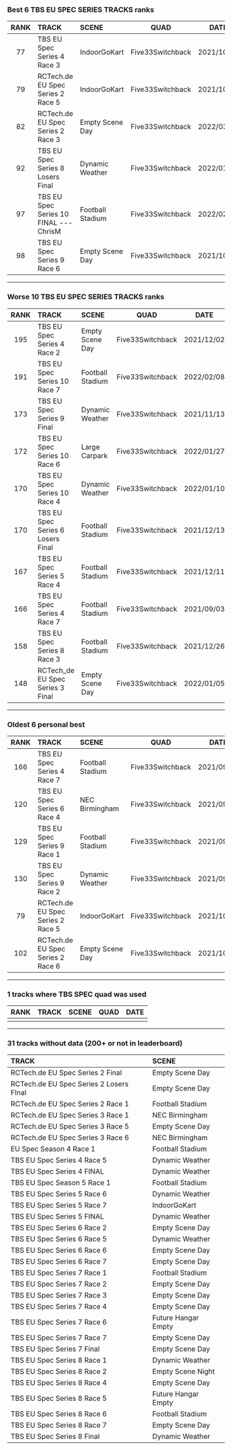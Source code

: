 ### Best 6 TBS EU SPEC SERIES TRACKS ranks
|RANK|TRACK|SCENE|QUAD|DATE|
|:---:|:---|:---|:---:|:---:|
|77|TBS EU Spec Series 4 Race 3|IndoorGoKart|Five33Switchback|2021/10/06|
|79|RCTech.de EU Spec Series 2 Race 5|IndoorGoKart|Five33Switchback|2021/10/03|
|82|RCTech.de EU Spec Series 2 Race 3|Empty Scene Day|Five33Switchback|2022/03/28|
|92|TBS EU Spec Series 8 Losers Final|Dynamic Weather|Five33Switchback|2022/01/04|
|97|TBS EU Spec Series 10 FINAL --- ChrisM|Football Stadium|Five33Switchback|2022/02/27|
|98|TBS EU Spec Series 9 Race 6|Empty Scene Day|Five33Switchback|2021/10/27|
---
### Worse 10 TBS EU SPEC SERIES TRACKS ranks
|RANK|TRACK|SCENE|QUAD|DATE|
|:---:|:---|:---|:---:|:---:|
|195|TBS EU Spec Series 4 Race 2|Empty Scene Day|Five33Switchback|2021/12/02|
|191|TBS EU Spec Series 10 Race 7|Football Stadium|Five33Switchback|2022/02/08|
|173|TBS EU Spec Series 9 Final|Dynamic Weather|Five33Switchback|2021/11/13|
|172|TBS EU Spec Series 10 Race 6|Large Carpark|Five33Switchback|2022/01/27|
|170|TBS EU Spec Series 10 Race 4|Dynamic Weather|Five33Switchback|2022/01/10|
|170|TBS EU Spec Series 6 Losers Final|Football Stadium|Five33Switchback|2021/12/13|
|167|TBS EU Spec Series 5 Race 4|Football Stadium|Five33Switchback|2021/12/11|
|166|TBS EU Spec Series 4 Race 7|Football Stadium|Five33Switchback|2021/09/03|
|158|TBS EU Spec Series 8 Race 3|Football Stadium|Five33Switchback|2021/12/26|
|148|RCTech_de EU Spec Series 3 Final|Empty Scene Day|Five33Switchback|2022/01/05|
---
### Oldest 6 personal best
|RANK|TRACK|SCENE|QUAD|DATE|
|:---:|:---|:---|:---:|:---:|
|166|TBS EU Spec Series 4 Race 7|Football Stadium|Five33Switchback|2021/09/03|
|120|TBS EU Spec Series 6 Race 4|NEC Birmingham|Five33Switchback|2021/09/03|
|129|TBS EU Spec Series 9 Race 1|Football Stadium|Five33Switchback|2021/09/11|
|130|TBS EU Spec Series 9 Race 2|Dynamic Weather|Five33Switchback|2021/09/18|
|79|RCTech.de EU Spec Series 2 Race 5|IndoorGoKart|Five33Switchback|2021/10/03|
|102|RCTech.de EU Spec Series 2 Race 6|Empty Scene Day|Five33Switchback|2021/10/03|
---
### 1 tracks where TBS SPEC quad was used
|RANK|TRACK|SCENE|QUAD|DATE|
|:---:|:---|:---|:---:|:---:|
||||||
---
### 31 tracks without data (200+ or not in leaderboard)
|TRACK|SCENE|
|:---|:---|
|RCTech.de EU Spec Series 2 Final|Empty Scene Day|
|RCTech.de EU Spec Series 2 Losers FInal|Empty Scene Day|
|RCTech.de EU Spec Series 2 Race 1|Football Stadium|
|RCTech.de EU Spec Series 3 Race 1|NEC Birmingham|
|RCTech.de EU Spec Series 3 Race 5|Empty Scene Day|
|RCTech.de EU Spec Series 3 Race 6|NEC Birmingham|
|EU Spec Season 4 Race 1|Football Stadium|
|TBS EU Spec Series 4 Race 5|Dynamic Weather|
|TBS EU Spec Series 4 FINAL|Dynamic Weather|
|TBS EU Spec Season 5 Race 1|Football Stadium|
|TBS EU Spec Series 5 Race 6|Dynamic Weather|
|TBS EU Spec Series 5 Race 7|IndoorGoKart|
|TBS EU Spec Series 5 FINAL|Dynamic Weather|
|TBS EU Spec Series 6 Race 2|Empty Scene Day|
|TBS EU Spec Series 6 Race 5|Dynamic Weather|
|TBS EU Spec Series 6 Race 6|Empty Scene Day|
|TBS EU Spec Series 6 Race 7|Empty Scene Day|
|TBS EU Spec Series 7 Race 1|Football Stadium|
|TBS EU Spec Series 7 Race 2|Empty Scene Day|
|TBS EU Spec Series 7 Race 3|Empty Scene Day|
|TBS EU Spec Series 7 Race 4|Empty Scene Day|
|TBS EU Spec Series 7 Race 6|Future Hangar Empty|
|TBS EU Spec Series 7 Race 7|Empty Scene Day|
|TBS EU Spec Series 7 Final|Empty Scene Day|
|TBS EU Spec Series 8 Race 1|Dynamic Weather|
|TBS EU Spec Series 8 Race 2|Empty Scene Night|
|TBS EU Spec Series 8 Race 4|Empty Scene Day|
|TBS EU Spec Series 8 Race 5|Future Hangar Empty|
|TBS EU Spec Series 8 Race 6|Football Stadium|
|TBS EU Spec Series 8 Race 7|Empty Scene Day|
|TBS EU Spec Series 8 Final|Dynamic Weather|

